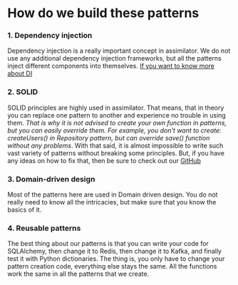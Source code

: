 # How do we build these patterns

### 1. Dependency injection
Dependency injection is a really important concept in assimilator. We do
not use any additional dependency injection frameworks, but all the patterns inject 
different components into themselves. [If you want to know more about DI](https://www.youtube.com/watch?v=HFU4nAaU63c&feature=youtu.be)

### 2. SOLID
SOLID principles are highly used in assimilator. That means, that in theory
you can replace one pattern to another and experience no trouble in using them. 
_That is why it is not advised to create your own function in patterns, but you can easily
override them. For example, you don't want to create: createUsers() in Repository pattern, but
can override save() function without any problems_. With that said, it is almost impossible
to write such vast variety of patterns without breaking some principles. But, if you have
any ideas on how to fix that, then be sure to check out our [GitHub](https://github.com/knucklesuganda/py_assimilator)

### 3. Domain-driven design
Most of the patterns here are used in Domain driven design. You do not really need to know all the intricacies, but 
make sure that you know the basics of it.


### 4. Reusable patterns
The best thing about our patterns is that you can write your code for SQLAlchemy, then change it to Redis, then change
it to Kafka, and finally test it with Python dictionaries. The thing is, you only have to change your pattern creation 
code, everything else stays the same. All the functions work the same in all the patterns that we create.
